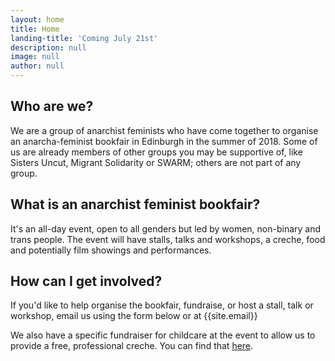 ```yaml
---
layout: home
title: Home
landing-title: 'Coming July 21st'
description: null
image: null
author: null
---
```


## Who are we?

We are a group of anarchist feminists who have come together to organise an anarcha-feminist bookfair in Edinburgh in the summer of 2018. Some of us are already members of other groups you may be supportive of, like Sisters Uncut, Migrant Solidarity or SWARM; others are not part of any group.

## What is an anarchist feminist bookfair?

It's an all-day event, open to all genders but led by women, non-binary and trans people. The event will have stalls, talks and workshops, a creche, food and potentially film showings and performances.

## How can I get involved?

If you'd like to help organise the bookfair, fundraise, or host a stall, talk or workshop, email us using the form below or at {{site.email}}

We also have a specific fundraiser for childcare at the event to allow us to provide a free, professional creche. You can find that [here](https://fundrazr.com/91KoOa?ref=ab_27Avq2_ab_2Q6Bt6jnIMa2Q6Bt6jnIMa "Fundrazr").